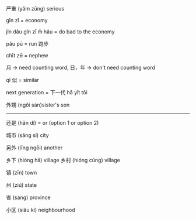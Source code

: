 严重 (yǎm zūng) serious

gîn zī = economy

jîn dâu gîn zī m̌ hâu = do bad to the economy

pâu pū = run 跑步

chīt zʉ̂ = nephew

月 -> need counting word, 日，年 -> don't need counting word

qī 似 = similar

next generation = 下一代 hā yǐt tôi

外甥 (ngôi sán)sister's son

---

还是 (hǎn dí) = or (option 1 or option 2)

城市 (sǎng sī) city

另外 (līng ngōi) another

乡下 (hióng hā) village
乡村 (hióng cúng) village

镇 (zīn) town

州 (ziú) state

省 (sáng) province

小区 (siâu kí) neighbourhood
